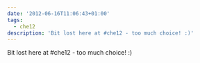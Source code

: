 ```yaml
---
date: '2012-06-16T11:06:43+01:00'
tags:
  - che12
description: 'Bit lost here at #che12 - too much choice! :)'
---
```

Bit lost here at #che12 - too much choice! :)

